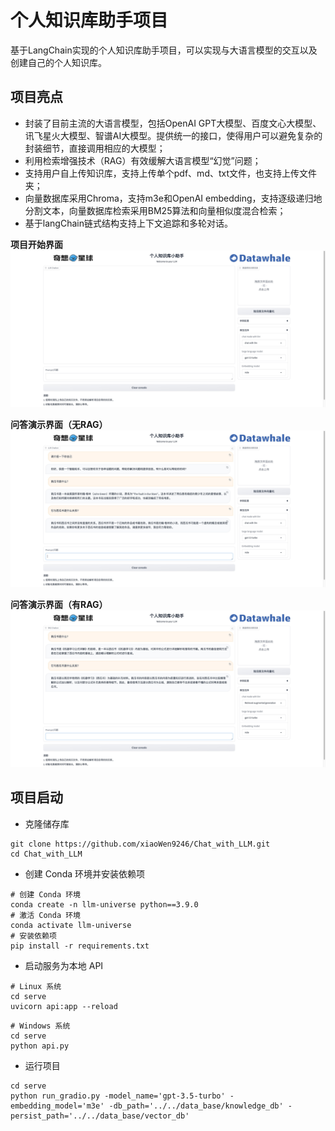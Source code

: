 # 个人知识库助手项目

基于LangChain实现的个人知识库助手项目，可以实现与大语言模型的交互以及创建自己的个人知识库。


## 项目亮点

- 封装了目前主流的大语言模型，包括OpenAI GPT大模型、百度文心大模型、讯飞星火大模型、智谱AI大模型。提供统一的接口，使得用户可以避免复杂的封装细节，直接调用相应的大模型；
- 利用检索增强技术（RAG）有效缓解大语言模型“幻觉”问题；
- 支持用户自上传知识库，支持上传单个pdf、md、txt文件，也支持上传文件夹；
- 向量数据库采用Chroma，支持m3e和OpenAI embedding，支持逐级递归地分割文本，向量数据库检索采用BM25算法和向量相似度混合检索；
- 基于langChain链式结构支持上下文追踪和多轮对话。

**项目开始界面**
![项目开始界面](./figures/start.jpg)

**问答演示界面（无RAG）**
![问答演示界面](./figures/QA.jpg)

**问答演示界面（有RAG）**
![问答演示界面](./figures/QA-RAG.jpg)

## 项目启动

- 克隆储存库

```shell
git clone https://github.com/xiaoWen9246/Chat_with_LLM.git
cd Chat_with_LLM
```

- 创建 Conda 环境并安装依赖项

```shell
# 创建 Conda 环境
conda create -n llm-universe python==3.9.0
# 激活 Conda 环境
conda activate llm-universe
# 安装依赖项
pip install -r requirements.txt
```

- 启动服务为本地 API

```shell
# Linux 系统
cd serve
uvicorn api:app --reload 
```

```shell
# Windows 系统
cd serve
python api.py
```
- 运行项目
```shell
cd serve
python run_gradio.py -model_name='gpt-3.5-turbo' -embedding_model='m3e' -db_path='../../data_base/knowledge_db' -persist_path='../../data_base/vector_db'
```
